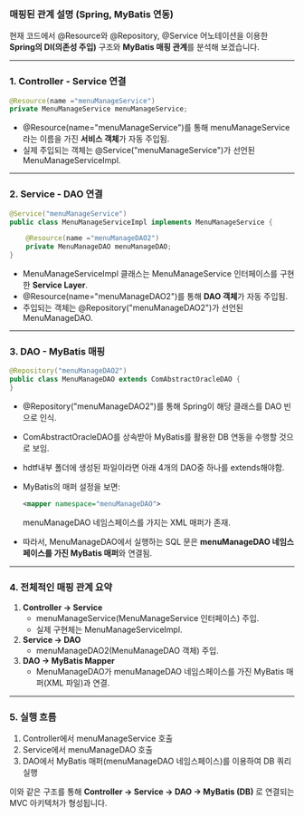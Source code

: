 ### **매핑된 관계 설명 (Spring, MyBatis 연동)**

현재 코드에서 @Resource와 @Repository, @Service 어노테이션을 이용한 **Spring의 DI(의존성 주입)** 구조와 **MyBatis 매핑 관계**를 분석해 보겠습니다.

---

### **1. Controller - Service 연결**

```java
@Resource(name ="menuManageService")
private MenuManageService menuManageService;
```

- @Resource(name="menuManageService")를 통해 menuManageService라는 이름을 가진 **서비스 객체**가 자동 주입됨.
- 실제 주입되는 객체는 @Service("menuManageService")가 선언된 MenuManageServiceImpl.

---

### **2. Service - DAO 연결**

```java
@Service("menuManageService")
public class MenuManageServiceImpl implements MenuManageService {

    @Resource(name ="menuManageDAO2")
    private MenuManageDAO menuManageDAO;
}
```

- MenuManageServiceImpl 클래스는 MenuManageService 인터페이스를 구현한 **Service Layer**.
- @Resource(name="menuManageDAO2")를 통해 **DAO 객체**가 자동 주입됨.
- 주입되는 객체는 @Repository("menuManageDAO2")가 선언된 MenuManageDAO.

---

### **3. DAO - MyBatis 매핑**

```java
@Repository("menuManageDAO2")
public class MenuManageDAO extends ComAbstractOracleDAO {
}
```

- @Repository("menuManageDAO2")를 통해 Spring이 해당 클래스를 DAO 빈으로 인식.
- ComAbstractOracleDAO를 상속받아 MyBatis를 활용한 DB 연동을 수행할 것으로 보임.
- hdtf내부 폴더에 생성된 파일이라면 아래 4개의 DAO중 하나를 extends해야함.
    
- MyBatis의 매퍼 설정을 보면:
    
    ```xml
    <mapper namespace="menuManageDAO">
    ```
    
    menuManageDAO 네임스페이스를 가지는 XML 매퍼가 존재.
    
- 따라서, MenuManageDAO에서 실행하는 SQL 문은 **menuManageDAO 네임스페이스를 가진 MyBatis 매퍼**와 연결됨.

---

### **4. 전체적인 매핑 관계 요약**

1. **Controller → Service**
    - menuManageService(MenuManageService 인터페이스) 주입.
    - 실제 구현체는 MenuManageServiceImpl.
2. **Service → DAO**
    - menuManageDAO2(MenuManageDAO 객체) 주입.
3. **DAO → MyBatis Mapper**
    - MenuManageDAO가 menuManageDAO 네임스페이스를 가진 MyBatis 매퍼(XML 파일)과 연결.

---

### **5. 실행 흐름**

1. Controller에서 menuManageService 호출
2. Service에서 menuManageDAO 호출
3. DAO에서 MyBatis 매퍼(menuManageDAO 네임스페이스)를 이용하여 DB 쿼리 실행

이와 같은 구조를 통해 **Controller → Service → DAO → MyBatis (DB)** 로 연결되는 MVC 아키텍처가 형성됩니다.
